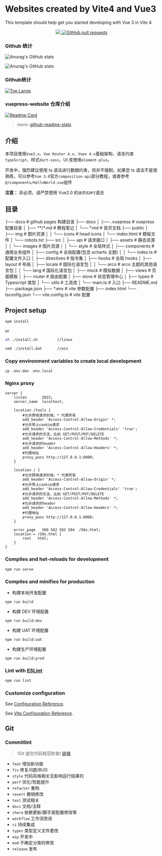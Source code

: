 # Websites created by Vite4 and Vue3

This template should help get you started developing with Vue 3 in Vite 4.
<p align="center">
    <a href="https://github.com/captives/vuepress-website/issues">
        <img src="https://img.shields.io/github/issues/captives/vuepress-website?color=0088ff" />
    </a>
    <a href="https://github.com/captives/vuepress-website/pulls">
    <img alt="GitHub pull requests" src="https://img.shields.io/github/issues-pr/captives/vuepress-website?color=0088ff" />
    </a>

### Github 统计

![Anurag's GitHub stats](https://github-readme-stats.vercel.app/api?username=captives&show_icons=true&theme=cobalt)

![Anurag's GitHub stats](https://github-readme-stats.vercel.app/api?username=captives&show_icons=true&theme=dracula)


### Github统计

[![Top Langs](https://github-readme-stats.vercel.app/api/top-langs/?username=captives&layout=compact)](https://github.com/captives/vuepress-website)

### vuepress-website 仓库介绍

[![Readme Card](https://github-readme-stats.vercel.app/api/pin/?username=captives&repo=vuepress-website)](https://github.com/captives/vuepress-website)


> more: [github-readme-stats](https://github.com/anuraghazra/github-readme-stats)

## 介绍

本项目使用`Vue3.x`、`Vue Router 4.x`、`Vuex 4.x`基础架构、语言约束`typeScript`、样式`dart-sass`，UI 库使用`element-plus`。

开发中，强烈建议使用 ts 语法进行数据约束，但并不强制，如果您 ts 语法不是很熟练，可以参考`Vue 3.0`官方`composition-api`部分教程，或者参考`@/components/HelloWorld.vue`组件

**注意：** 非必须，请严禁使用 Vue2.0 的`选项式API`语法

## 目录

├── docs # github pages 构建目录
├── docx 
│ ├── .vuepress # vuepress 配置目录
│ ├── **/*.md   # 教程笔记
│ └── *.md      # 首页文档
├── public
│ ├── img # 图片资源
│ │     └── icons # head icons
│ └── index.html # 模板文件
│ └── robots.txt
├── src
│ ├── api # 请求接口
│ ├── assets # 静态资源
│ │ └── images # 图片资源
│ │ └── style # 全局样式
│ ├── components # 通用业务组件
│ ├── config # 全局配置(包含 echarts 主题)
│ │ └── index.ts # 配置文件入口
│ ├── directives # 指令集
│ ├── hooks # 全局 hooks
│ ├── layout # 布局
│ ├── locale # 国际化语言包
│ │ └── arco # arco 主题的其他语言包
│ │ └── lang # 国际化语言包
│ ├── mock # 模拟数据
│ ├── views # 页面模板
│ ├── router # 路由配置
│ ├── store # 状态管理中心
│ ├── types # Typescript 类型
│ └── utils # 工具库
│ └── main.ts # 入口
├── README.md
├── package.json
├── *.env # vite 参数配置
├── index.html
└── tsconfig.json
└── vite.config.ts  # vite 配置

## Project setup

```sh
npm install
```

or

```sh
sh ./install.sh         //linux

cmd ./install.bat       //win
```

### Copy environment variables to create local development

```
cp .env.dev .env.local
```

### Nginx proxy

```nginx
server {
    listen       2022;
    server_name  localhost;

    location /tools {
        #允许跨域请求的域，* 代表所有
        add_header 'Access-Control-Allow-Origin' *;
        #允许带上cookie请求
        add_header 'Access-Control-Allow-Credentials' 'true';
        #允许请求的方法，比如 GET/POST/PUT/DELETE
        add_header 'Access-Control-Allow-Methods' *;
        #允许请求的header
        add_header 'Access-Control-Allow-Headers' *;
        #代理地址
        proxy_pass http://127.0.0.1:8080;
    }

    location / {
        #允许跨域请求的域，* 代表所有
        add_header 'Access-Control-Allow-Origin' *;
        #允许带上cookie请求
        add_header 'Access-Control-Allow-Credentials' 'true';
        #允许请求的方法，比如 GET/POST/PUT/DELETE
        add_header 'Access-Control-Allow-Methods' *;
        #允许请求的header
        add_header 'Access-Control-Allow-Headers' *;
        #代理地址
        proxy_pass http://127.0.0.1:8008;
    }

    error_page   500 502 503 504  /50x.html;
    location = /50x.html {
        root   html;
    }
}
```

### Compiles and hot-reloads for development

```
npm run serve
```

### Compiles and minifies for production

-   构建本地开发配置

```
npm run build
```

-   构建 DEV 环境配置

```
npm run build:dev
```

-   构建 UAT 环境配置

```
npm run build:uat
```

-   构建生产环境配置

```
npm run build:prod
```

### Lint with [ESLint](https://eslint.org/)

```sh
npm run lint
```

### Customize configuration

See [Configuration Reference](https://cli.vuejs.org/config/).

See [Vite Configuration Reference](https://vitejs.dev/config/).

## Git

### Commitlint

> (Git 提交代码规范检查) [链接](https://github.com/conventional-changelog/commitlint/#what-is-commitlint)

-   `feat` 增加新功能
-   `fix` 修复问题/BUG
-   `style` 代码风格相关无影响运行结果的
-   `perf` 优化/性能提升
-   `refactor` 重构
-   `revert` 撤销修改
-   `test` 测试相关
-   `docs` 文档/注释
-   `chore` 依赖更新/脚手架配置修改等
-   `workflow` 工作流改进
-   `ci` 持续集成
-   `types` 类型定义文件更改
-   `wip` 开发中
-   `mod` 不确定分类的修改
-   `release` 发布

